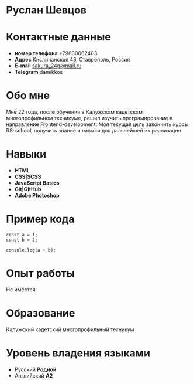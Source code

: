 # Руслан Шевцов

# Контактные данные

- **номер телефона** +79630062403
- **Адрес** Кисличанская 43, Ставрополь, Россия
- **E-mail** sakura_24g@mail.ru
- **Telegram** damikkos

# Обо мне

Мне 22 года, после обучения в Калужском кадетском многопрофильном техникуме, решил изучить програмирование в направление Frontend-development. Моя текущая цель закончить курсы RS-school, получить знание и навыки для дальнейшей их реализации.

# Навыки

- **HTML**
- **CSS|SCSS**
- **JavaScript Basics**
- **Git|GitHub**
- **Adobe Photoshop**

# Пример кода

```
const a = 1;
const b = 2;

console.log(a + b);
```

# Опыт работы

Не имеется

# Образование

Калужский кадетский многопрофильный техникум

# Уровень владения языками

- Русский **Родной**
- Английский **А2**
